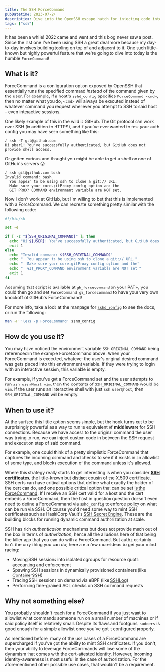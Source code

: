 ```yaml
---
title: The SSH ForceCommand
pubDatetime: 2023-07-24
description: Dive into the OpenSSH escape hatch for injecting code into a command session
tags: ["ssh"]
---
```


It has been a while! 2022 came and went and this blog never saw a post. Since the last one I've been using SSH a great deal more because my day-to-day involves building tooling on top of and adjacent to it. One such little-known but highly powerful feature that we're going to dive into today is the humble `ForceCommand`!

## What is it?

ForceCommand is a configuration option exposed by OpenSSH that essentially runs the specified command _instead_ of the command given by the user. For example, if a host's `sshd_config` specifies `ForceCommand <cmd>`, then no matter what you do, `<cmd>` will always be executed instead of whatever command you request whenever you attempt to SSH to said host - even interactive sessions.

One likely example of this in the wild is GitHub. The Git protocol can work over SSH (in addition to HTTPS), and if you've ever wanted to test your auth config you may have seen something like this:

```
♪ ssh -T git@github.com
Hi pbar1! You've successfully authenticated, but GitHub does not provide shell access.
```

Or gotten curious and thought you might be able to get a shell on one of GitHub's servers 😜

```
♪ ssh git@github.com bash
Invalid command: bash
  You appear to be using ssh to clone a git:// URL.
  Make sure your core.gitProxy config option and the
  GIT_PROXY_COMMAND environment variable are NOT set.
```

Now I don't work at GitHub, but I'm willing to bet that this is implemented with a ForceCommand. We can recreate something pretty similar with the following code:

```sh
#!/bin/sh

set -e

if [ -z "${SSH_ORIGINAL_COMMAND}" ]; then
  echo "Hi ${USER}! You've successfully authenticated, but GitHub does not provide shell access."
  exit 1
else
  echo "Invalid command: ${SSH_ORIGINAL_COMMAND}"
  echo "  You appear to be using ssh to clone a git:// URL."
  echo "  Make sure your core.gitProxy config option and the"
  echo "  GIT_PROXY_COMMAND environment variable are NOT set."
  exit 1
fi
```

Assuming that script is available at `gh_forcecommand` on your PATH, you could then go and set `ForceCommand gh_forcecommand` to have your very own knockoff of GitHub's ForceCommand!

For more info, take a look at the manpage for [`sshd_config`][1] to see the docs, or run the following:

```sh
man -P 'less -p ForceCommand' sshd_config
```

## How do you use it?

You may have noticed the environment variable `SSH_ORIGINAL_COMMAND` being referenced in the example ForceCommand above. When your ForceCommand is executed, whatever the user's original desired command was gets placed into this environment variable. If they were trying to login with an interactive session, this variable is empty.

For example, if you've got a ForceCommand set and the user attempts to run `ssh user@host vim`, then the contents of `SSH_ORIGINAL_COMMAND` would be `vim`. If the user runs an interactive shell with just `ssh user@host`, then `SSH_ORIGINAL_COMMAND` will be empty.

## When to use it?

At the surface this little option seems simple, but the hook turns out to be surprisingly powerful as a way to run te equivalent of **middleware** for SSH connections. Because we have access to the original command the user was trying to run, we can inject custom code in between the SSH request and execution step of said command.

For example, one could think of a pretty simplistic ForceCommand that captures the incoming command and checks to see if it exists in an allowlist of some type, and blocks execution of the command unless it's allowed.

Where this strategy really starts to get interesting is when you consider [**SSH certificates**][2], the little-known but distinct cousin of the X.509 certificate. SSH certs can have critical options that define what exactly the holder of the cert can do, and one possible critical option that can be set [is the ForceCommand][3]. If I receive an SSH cert valid for a host and the cert embeds a ForceCommand, then the host in question question doesn't even need to define a ForceCommand via `sshd_config` to enforce policy on what can be run via SSH. Of course you'd need some way to mint SSH certificates such as HashiCorp Vault's [SSH Secret Engine][4]. These are the building blocks for running dynamic command authorization at scale.

SSH has rich _authentication_ mechanisms but does not provide much out of the box in terms of _authorization_, hence all the allusions here of that being the killer app that you can do with a ForceCommand. But authz certainly isn't the only thing you can do; here are a few more ideas to get your mind racing:

- Moving SSH sessions into isolated cgroups for resource quota accounting and enforcement
- Spawing SSH sessions in dynamically provisioned containers (like [ContainerSSH][5])
- Tracing SSH sessions on demand via eBPF (like [SSHLog][6])
- Performing fine-grained ACL checks on SSH command requests

## Why not something else?

You probably shouldn't reach for a ForceCommand if you just want to allowlist what commands someone run on a small number of machines or if said policy itself is relatively small. Despite its flaws and footguns, `sudoers` is good enough for a simple allowlist once you've got it configured properly.

As mentioned before, many of the use cases of a ForceCommand are supercharged if you've got the ability to mint SSH certificates. If you don't, then your ability to leverage ForceCommands will lose some of the dynamism that comes with the cert-attested identity. However, incoming identity-awareness is most useful in the case of authorization. For the aforementioned other possible use cases, that wouldn't be a requirement.

[1]: https://linux.die.net/man/5/sshd_config#:~:text=ForceCommand
[2]: https://en.wikibooks.org/wiki/OpenSSH/Cookbook/Certificate-based_Authentication
[3]: https://en.wikibooks.org/wiki/OpenSSH/Cookbook/Certificate-based_Authentication#Forced_Commands_with_User_Certificates
[4]: https://developer.hashicorp.com/vault/docs/secrets/ssh/signed-ssh-certificates
[5]: https://github.com/ContainerSSH/ContainerSSH
[6]: https://github.com/sshlog/agent
